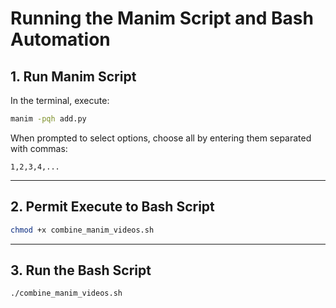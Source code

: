 

# Running the Manim Script and Bash Automation

## 1. Run Manim Script
In the terminal, execute:
```bash
manim -pqh add.py
```

When prompted to select options, choose all by entering them separated with commas:

```text
1,2,3,4,...
```

---

## 2. Permit Execute to Bash Script

```bash
chmod +x combine_manim_videos.sh
```

---

## 3. Run the Bash Script

```bash
./combine_manim_videos.sh
```



